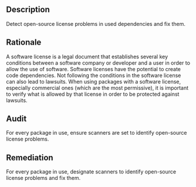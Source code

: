 ## Description

Detect open-source license problems in used dependencies and fix them.

## Rationale

A software license is a legal document that establishes several key conditions between a software company or developer and a user in order to allow the use of software. Software licenses have the potential to create code dependencies. Not following the conditions in the software license can also lead to lawsuits. When using packages with a software license, especially commercial ones (which are the most permissive), it is important to verify what is allowed by that license in order to be protected against lawsuits.

## Audit

For every package in use, ensure scanners are set to identify open-source license problems.

## Remediation

For every package in use, designate scanners to identify open-source license problems and fix them.
